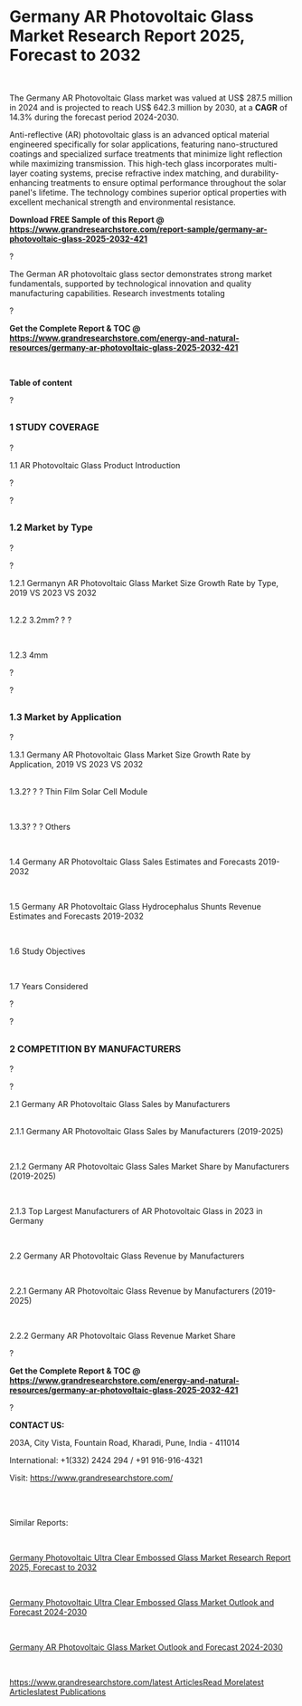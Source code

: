 <h1>Germany AR Photovoltaic Glass Market Research Report 2025, Forecast to 2032</h1><br/><p>The Germany AR Photovoltaic Glass market was valued at US$ 287.5 million in 2024 and is projected to reach US$ 642.3 million by 2030, at a <strong>CAGR</strong> of 14.3% during the forecast period 2024-2030.</p>
 
 
 
 <p>Anti-reflective (AR) photovoltaic glass is an advanced optical material engineered specifically for solar applications, featuring nano-structured coatings and specialized surface treatments that minimize light reflection while maximizing transmission. This high-tech glass incorporates multi-layer coating systems, precise refractive index matching, and durability-enhancing treatments to ensure optimal performance throughout the solar panel&#39;s lifetime. The technology combines superior optical properties with excellent mechanical strength and environmental resistance.</p>
 
 
 
 <div><b>Download FREE Sample of this Report @ <a href="https://www.grandresearchstore.com/report-sample/germany-ar-photovoltaic-glass-2025-2032-421">https://www.grandresearchstore.com/report-sample/germany-ar-photovoltaic-glass-2025-2032-421</a></b></div>
 
 
 
 <p>? </p>
 
 
 
 <p>The German AR photovoltaic glass sector demonstrates strong market fundamentals, supported by technological innovation and quality manufacturing capabilities. Research investments totaling</p>
 
 
 
 <p>? </p>
 
 
 
 <div><b>Get the Complete Report & TOC @ <a href="https://www.grandresearchstore.com/energy-and-natural-resources/germany-ar-photovoltaic-glass-2025-2032-421">https://www.grandresearchstore.com/energy-and-natural-resources/germany-ar-photovoltaic-glass-2025-2032-421</a></b></div>
 
 
 
 <p><br />
 
 <b>Table of content</b></p>
 
 
 
 <p>? </p>
 
 
 
 <h2><span style="font-size:16px"><strong>1 STUDY COVERAGE</strong></span></h2>
 
 
 
 <p>? </p>
 
 
 
 <p>1.1 AR Photovoltaic Glass Product Introduction</p>
 
 
 
 <p>? </p>
 
 
 
 <p>? </p>
 
 
 
 <h2><span style="font-size:16px"><strong>1.2 Market by Type</strong></span></h2>
 
 
 
 <p>? </p>
 
 
 
 <p>? </p>
 
 
 
 <p>1.2.1 Germanyn AR Photovoltaic Glass Market Size Growth Rate by Type, 2019 VS 2023 VS 2032<br />
 
 <br />
 
 1.2.2 3.2mm? ? ? <br />
 
 <br />
 
 1.2.3 4mm<br />
 
 ? </p>
 
 
 
 <p>? </p>
 
 
 
 <h2><span style="font-size:16px"><strong>1.3 Market by Application</strong></span></h2>
 
 
 
 <p>? </p>
 
 
 
 <p>1.3.1 Germany AR Photovoltaic Glass Market Size Growth Rate by Application, 2019 VS 2023 VS 2032<br />
 
 <br />
 
 1.3.2? ? ? Thin Film Solar Cell Module<br />
 
 <br />
 
 1.3.3? ? ? Others<br />
 
 <br />
 
 1.4 Germany AR Photovoltaic Glass Sales Estimates and Forecasts 2019-2032<br />
 
 <br />
 
 1.5 Germany AR Photovoltaic Glass Hydrocephalus Shunts Revenue Estimates and Forecasts 2019-2032<br />
 
 <br />
 
 1.6 Study Objectives<br />
 
 <br />
 
 1.7 Years Considered</p>
 
 
 
 <p>? </p>
 
 
 
 <p>? </p>
 
 
 
 <h2><span style="font-size:16px"><strong>2 COMPETITION BY MANUFACTURERS</strong></span></h2>
 
 
 
 <p>? </p>
 
 
 
 <p>? </p>
 
 
 
 <p>2.1 Germany AR Photovoltaic Glass Sales by Manufacturers<br />
 
 <br />
 
 2.1.1 Germany AR Photovoltaic Glass Sales by Manufacturers (2019-2025)<br />
 
 <br />
 
 2.1.2 Germany AR Photovoltaic Glass Sales Market Share by Manufacturers (2019-2025)<br />
 
 <br />
 
 2.1.3 Top Largest Manufacturers of AR Photovoltaic Glass in 2023 in Germany<br />
 
 <br />
 
 2.2 Germany AR Photovoltaic Glass Revenue by Manufacturers<br />
 
 <br />
 
 2.2.1 Germany AR Photovoltaic Glass Revenue by Manufacturers (2019-2025)<br />
 
 <br />
 
 2.2.2 Germany AR Photovoltaic Glass Revenue Market Share</p>
 
 
 
 <p>? </p>
 
 
 
 <div><b>Get the Complete Report & TOC @ <a href="https://www.grandresearchstore.com/energy-and-natural-resources/germany-ar-photovoltaic-glass-2025-2032-421">https://www.grandresearchstore.com/energy-and-natural-resources/germany-ar-photovoltaic-glass-2025-2032-421</a></b></div>
 
 
 
 <p>? </p>
 
 
 
 <p><b>CONTACT US:</b><br />
 
 203A, City Vista, Fountain Road, Kharadi, Pune, India - 411014<br />
 
 International: +1(332) 2424 294 / +91 916-916-4321<br />
 
 Visit: <a href="https://www.grandresearchstore.com/">https://www.grandresearchstore.com/</a><br />
 
 <br />
 
 <br />
 
 Similar Reports:<br />
 
 <br />
 
 <a href="https://www.grandresearchstore.com/energy-and-natural-resources/germany-photovoltaic-ultra-clear-embossed-glass-2025-2032-258">Germany Photovoltaic Ultra Clear Embossed Glass Market Research Report 2025, Forecast to 2032</a><br />
 
 <br />
 
 <a href="https://www.grandresearchstore.com/energy-and-natural-resources/germany-photovoltaic-ultra-clear-embossed-glass-2024-2030-942">Germany Photovoltaic Ultra Clear Embossed Glass Market Outlook and Forecast 2024-2030</a><br />
 
 <br />
 
 <a href="https://www.grandresearchstore.com/energy-and-natural-resources/germany-ar-photovoltaic-glass-2024-2030-620">Germany AR Photovoltaic Glass Market Outlook and Forecast 2024-2030</a><br />
 
 <br />
 
 <a href="https://gyeongbokgung.com">https://www.grandresearchstore.com/</a><a href="https://hallyeomaritime.com">latest Articles</a><a href="https://jingwansa.com">Read More</a><a href="https://nguoiviet.jp/">latest Articles</a><a href="https://www.intelmarketresearch.com/">latest Publications</a></p>